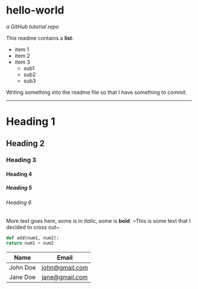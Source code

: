 # hello-world
*a GitHub tutorial repo*

This readme contains a **list**:
- item 1
- item 2
- item 3
  - sub1
  - sub2
  - sub3

Writing something into the readme file so that I have something to commit.

---

# Heading 1
## Heading 2
### Heading 3
#### Heading 4
##### Heading 5
###### Heading 6
More text goes here, some is in *italic*, some is **bold**. 
~This is some text that I decided to cross out~

<!-- GitHub markdown -->

<!-- code blocks -->
```python
def add(num1, num2):
return num1 + num2
```

<!-- tables -->
| Name     | Email          |
| -------- | -------------- |
| John Doe | john@gmail.com |
| Jane Doe | jane@gmail.com |

